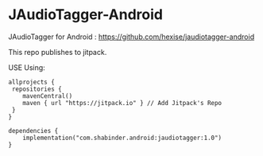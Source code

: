 # JAudioTagger-Android
JAudioTagger for Android : https://github.com/hexise/jaudiotagger-android

This repo publishes to jitpack.

USE Using:

```
allprojects {
 repositories {
    mavenCentral()
    maven { url "https://jitpack.io" } // Add Jitpack's Repo
 }
}
```

```
dependencies {
    implementation("com.shabinder.android:jaudiotagger:1.0")
}
```
